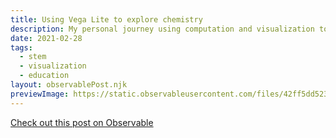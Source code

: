 ```yaml
---
title: Using Vega Lite to explore chemistry
description: My personal journey using computation and visualization to learn chemistry
date: 2021-02-28
tags:
  - stem
  - visualization
  - education
layout: observablePost.njk
previewImage: https://static.observableusercontent.com/files/42ff5dd52391aa3d0f7a7a6ed137b61a546a394b615f4066650b2a0d625c49a2bed36178475748ef9d89013733e747427ed50d5598fa3d7b0df0fedc25d263f7
---
```


<div id="observablehq-96a529c2"></div>
<p><a href="https://observablehq.com/@zekenie/using-vega-lite-to-explore-chemistry">Check out this post on Observable</a></p>

<script type="module">
import {Runtime, Inspector} from "https://cdn.jsdelivr.net/npm/@observablehq/runtime@4/dist/runtime.js";
import define from "https://api.observablehq.com/@zekenie/using-vega-lite-to-explore-chemistry.js?v=3";
new Runtime().module(define, Inspector.into("#observablehq-96a529c2"));
</script>
